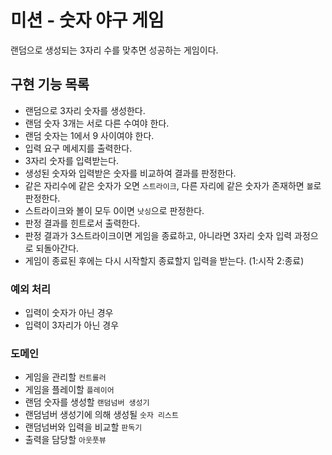 # 미션 - 숫자 야구 게임
랜덤으로 생성되는 3자리 수를 맞추면 성공하는 게임이다.

## 구현 기능 목록
- 랜덤으로 3자리 숫자를 생성한다.
- 랜덤 숫자 3개는 서로 다른 수여야 한다.
- 랜덤 숫자는 1에서 9 사이여야 한다.
- 입력 요구 메세지를 출력한다.
- 3자리 숫자를 입력받는다.
- 생성된 숫자와 입력받은 숫자를 비교하여 결과를 판정한다.
- 같은 자리수에 같은 숫자가 오면 `스트라이크`, 다른 자리에 같은 숫자가 존재하면 `볼`로 판정한다.
- 스트라이크와 볼이 모두 0이면 `낫싱`으로 판정한다.
- 판정 결과를 힌트로서 출력한다.
- 판정 결과가 3스트라이크이면 게임을 종료하고, 아니라면 3자리 숫자 입력 과정으로 되돌아간다.
- 게임이 종료된 후에는 다시 시작할지 종료할지 입력을 받는다. (1:시작 2:종료)

### 예외 처리
- 입력이 숫자가 아닌 경우
- 입력이 3자리가 아닌 경우

### 도메인
- 게임을 관리할 `컨트롤러`
- 게임을 플레이할 `플레이어`
- 랜덤 숫자를 생성할 `랜덤넘버 생성기`
- 랜덤넘버 생성기에 의해 생성될 `숫자 리스트`
- 랜덤넘버와 입력을 비교할 `판독기`
- 출력을 담당할 `아웃풋뷰`

